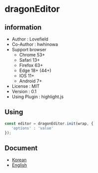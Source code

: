 # dragonEditor
## information
 - Author : Lovefield
 - Co-Author : hwhinowa
 - Support browser
    - Chrome 53+
    - Safari 13+
    - Firefox 63+
    - Edge 18+ (44+)
    - IOS 11+
    - Android 7+
 - License : MIT
 - Version : 0.1
 - Using Plugin : highlight.js

## Using
```js
const editor = dragonEditor.init(wrap, {
   'options' : 'value'
});
```

## Document
- [Korean](https://github.com/lovefields/dragonEditor/blob/master/document/document_kr.md)
- [English](https://github.com/lovefields/dragonEditor/blob/master/document/document_en.md)
